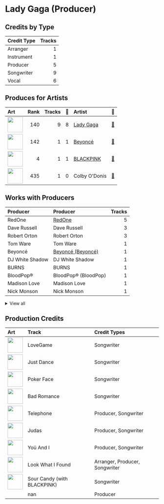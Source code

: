 # Lady Gaga (Producer)

## Credits by Type

| Credit Type | Tracks |
|:---|---:|
| Arranger | 1 |
| Instrument | 1 |
| Producer | 5 |
| Songwriter | 9 |
| Vocal | 6 |

## Produces for Artists

| Art | Rank | Tracks | 💚 | Artist | 🔗 |
|:---|---:|---:|---:|:---|:---|
| <img src="https://i.scdn.co/image/ab6761610000e5eb4b09cd0839c6129c29d22f79" alt="" width="50" /> | 140 | 9 | 8 | [Lady Gaga](../../artists/lady_gaga/overview.md) | [🔗](https://open.spotify.com/artist/1HY2Jd0NmPuamShAr6KMms) |
| <img src="https://i.scdn.co/image/ab6761610000e5eb247f44069c0bd1781df2f785" alt="" width="50" /> | 142 | 1 | 1 | [Beyoncé](../../artists/beyoncé/overview.md) | [🔗](https://open.spotify.com/artist/6vWDO969PvNqNYHIOW5v0m) |
| <img src="https://i.scdn.co/image/ab6761610000e5ebc9690bc711d04b3d4fd4b87c" alt="" width="50" /> | 4 | 1 | 1 | [BLACKPINK](../../artists/blackpink/overview.md) | [🔗](https://open.spotify.com/artist/41MozSoPIsD1dJM0CLPjZF) |
| <img src="https://i.scdn.co/image/ab6761610000e5eb2c44e078944196a8c1eec256" alt="" width="50" /> | 435 | 1 | 0 | Colby O'Donis | [🔗](https://open.spotify.com/artist/7fObcBw9VM3x7ntWKCYl0z) |

## Works with Producers

| Producer | Producer | Tracks |
|:---|:---|---:|
| RedOne | [RedOne](../redone/overview.md) | 5 |
| Dave Russell | Dave Russell | 3 |
| Robert Orton | Robert Orton | 3 |
| Tom Ware | Tom Ware | 1 |
| Beyoncé | [Beyoncé (Beyoncé)](../beyoncé_(beyoncé)/overview.md) | 1 |
| DJ White Shadow | DJ White Shadow | 1 |
| BURNS | BURNS | 1 |
| BloodPop® | BloodPop® (BloodPop) | 1 |
| Madison Love | Madison Love | 1 |
| Nick Monson | Nick Monson | 1 |


<details>
<summary>View all</summary>

| Producer | Producer | Tracks |
|:---|:---|---:|
| Paul Foley | Paul Foley | 1 |
| Tom Elmhirst | Tom Elmhirst | 1 |
| Rami | Rami | 1 |
| Horace Ward | Horace Ward | 1 |
| Lazonate Franklin | Lazonate Franklin | 1 |
| Hisashi Mizoguchi | Hisashi Mizoguchi | 1 |
| LaShawn Daniels | LaShawn Daniels | 1 |
| Robert John "Mutt" Lange | Robert John "Mutt" Lange | 1 |
| Rodney Jerkins | Rodney Jerkins | 1 |
| Mike "Handz" Donaldson | Mike "Handz" Donaldson | 1 |
| Benjamin Rice | Benjamin Rice | 1 |
| Lukas Nelson | Lukas Nelson | 1 |
| Trevor Muzzy | Trevor Muzzy | 1 |
| Mark Nilan, Jr. | Mark Nilan, Jr. | 1 |
| Aaron Raitiere | Aaron Raitiere | 1 |
| Mark "Spike" Stent | [Mark "Spike" Stent](../mark__spike__stent/overview.md) | 1 |
| Akon | Akon | 1 |
| Olle Romo | Olle Romo | 1 |

</details>


## Production Credits

| Art | Track | Credit Types |
|:---|:---|:---|
| <img src="https://i.scdn.co/image/ab67616d0000b273613aaa3ae566d9f36008aed0" alt="" width="50" /> | LoveGame | Songwriter |
| <img src="https://i.scdn.co/image/ab67616d0000b273613aaa3ae566d9f36008aed0" alt="" width="50" /> | Just Dance | Songwriter |
| <img src="https://i.scdn.co/image/ab67616d0000b273613aaa3ae566d9f36008aed0" alt="" width="50" /> | Poker Face | Songwriter |
| <img src="https://i.scdn.co/image/ab67616d0000b2735c9890c0456a3719eeecd8aa" alt="" width="50" /> | Bad Romance | Songwriter |
| <img src="https://i.scdn.co/image/ab67616d0000b2735c9890c0456a3719eeecd8aa" alt="" width="50" /> | Telephone | Producer, Songwriter |
| <img src="https://i.scdn.co/image/ab67616d0000b2734ba15b951a5cff36133ca5bd" alt="" width="50" /> | Judas | Producer, Songwriter |
| <img src="https://i.scdn.co/image/ab67616d0000b2734ba15b951a5cff36133ca5bd" alt="" width="50" /> | Yoü And I | Producer, Songwriter |
| <img src="https://i.scdn.co/image/ab67616d0000b273e2d156fdc691f57900134342" alt="" width="50" /> | Look What I Found | Arranger, Producer, Songwriter |
| <img src="https://i.scdn.co/image/ab67616d0000b2736040effba89b9b00a6f6743a" alt="" width="50" /> | Sour Candy (with BLACKPINK) | Songwriter |
| | nan | Producer |